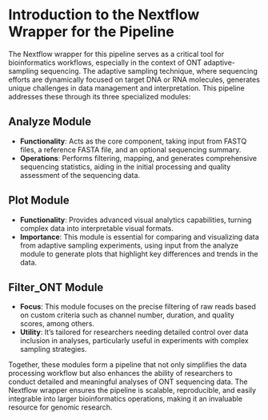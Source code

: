 # Introduction to the Nextflow Wrapper for the Pipeline

The Nextflow wrapper for this pipeline serves as a critical tool for bioinformatics workflows, especially in the context of ONT adaptive-sampling sequencing. The adaptive sampling technique, where sequencing efforts are dynamically focused on target DNA or RNA molecules, generates unique challenges in data management and interpretation. This pipeline addresses these through its three specialized modules:

## Analyze Module

- **Functionality**: Acts as the core component, taking input from FASTQ files, a reference FASTA file, and an optional sequencing summary.
- **Operations**: Performs filtering, mapping, and generates comprehensive sequencing statistics, aiding in the initial processing and quality assessment of the sequencing data.

## Plot Module

- **Functionality**: Provides advanced visual analytics capabilities, turning complex data into interpretable visual formats.
- **Importance**: This module is essential for comparing and visualizing data from adaptive sampling experiments, using input from the analyze module to generate plots that highlight key differences and trends in the data.

## Filter_ONT Module

- **Focus**: This module focuses on the precise filtering of raw reads based on custom criteria such as channel number, duration, and quality scores, among others.
- **Utility**: It’s tailored for researchers needing detailed control over data inclusion in analyses, particularly useful in experiments with complex sampling strategies.

Together, these modules form a pipeline that not only simplifies the data processing workflow but also enhances the ability of researchers to conduct detailed and meaningful analyses of ONT sequencing data. The Nextflow wrapper ensures the pipeline is scalable, reproducible, and easily integrable into larger bioinformatics operations, making it an invaluable resource for genomic research.
